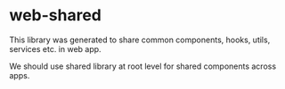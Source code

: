 # web-shared

This library was generated to share common components, hooks, utils, services etc. in web app.

We should use shared library at root level for shared components across apps.
